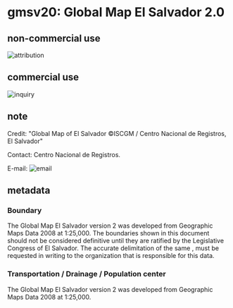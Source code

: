 # gmsv20: Global Map El Salvador 2.0
## non-commercial use
![attribution](https://globalmaps.github.io/globalmaps/attribution.png)
## commercial use
![inquiry](https://globalmaps.github.io/globalmaps/inquiry.png)

## note
Credit: "Global Map of El Salvador ©ISCGM / Centro Nacional de Registros, El Salvador"

Contact: Centro Nacional de Registros.

E-mail: ![email](https://www.iscgm.org/gmd/images/email/el_salvador.png)

## metadata
### Boundary
The Global Map El Salvador version 2 was developed from Geographic Maps Data 2008 at 1:25,000. The boundaries shown in this document should not be considered definitive until they are ratified by the Legislative Congress of El Salvador. The accurate delimitation of the same , must be requested in writing to the organization that is responsible for this data.

### Transportation / Drainage / Population center
The Global Map El Salvador version 2 was developed from Geographic Maps Data 2008 at 1:25,000.
